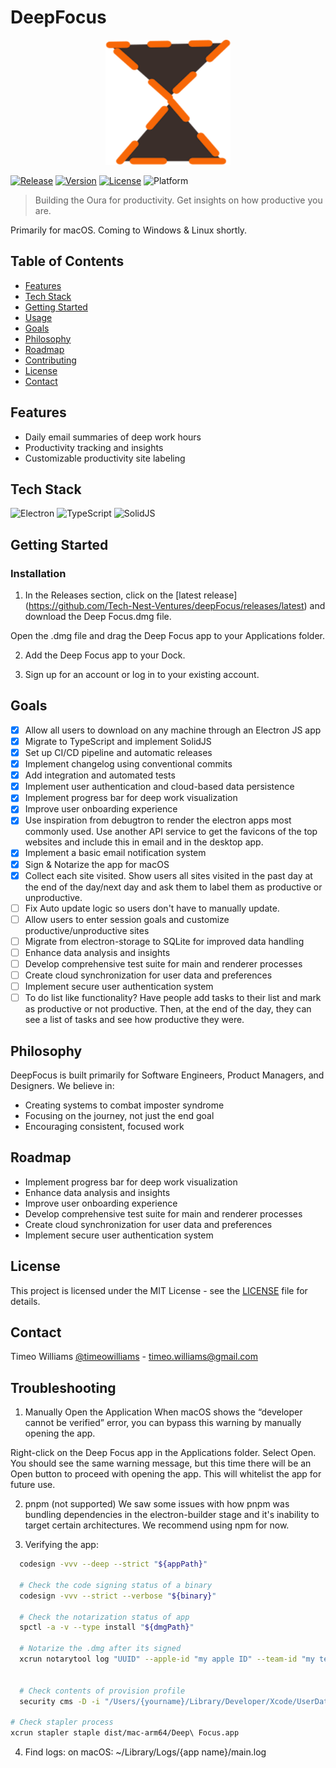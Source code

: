 # DeepFocus

<p align="center">
  <img src="resources/icon.png" alt="DeepFocus Logo" width="200" height="200">
</p>

[![Release](https://github.com/Tech-Nest-Ventures/deepFocus/actions/workflows/release.yml/badge.svg)](https://github.com/Tech-Nest-Ventures/deepFocus/actions/workflows/release.yml)
[![Version](https://img.shields.io/npm/v/project.svg)](https://www.npmjs.com/package/project)
[![License](https://img.shields.io/badge/license-MIT-blue.svg)](LICENSE)
![Platform](https://img.shields.io/badge/platform-macOS-lightgrey.svg)

> Building the Oura for productivity. Get insights on how productive you are.

Primarily for macOS. Coming to Windows & Linux shortly.

## Table of Contents

- [Features](#features)
- [Tech Stack](#tech-stack)
- [Getting Started](#getting-started)
- [Usage](#usage)
- [Goals](#goals)
- [Philosophy](#philosophy)
- [Roadmap](#roadmap)
- [Contributing](#contributing)
- [License](#license)
- [Contact](#contact)

## Features

- Daily email summaries of deep work hours
- Productivity tracking and insights
- Customizable productivity site labeling

## Tech Stack

![Electron](https://img.shields.io/badge/-Electron-47848F?style=flat-square&logo=electron&logoColor=white)
![TypeScript](https://img.shields.io/badge/-TypeScript-3178C6?style=flat-square&logo=typescript&logoColor=white)
![SolidJS](https://img.shields.io/badge/-SolidJS-2C4F7C?style=flat-square&logo=solid&logoColor=white)

## Getting Started


### Installation

1. In the Releases section, click on the [latest release] (https://github.com/Tech-Nest-Ventures/deepFocus/releases/latest) and download the Deep Focus.dmg file.

Open the .dmg file and drag the Deep Focus app to your Applications folder.

2. Add the Deep Focus app to your Dock.

3. Sign up for an account or log in to your existing account.

## Goals

- [x] Allow all users to download on any machine through an Electron JS app
- [x] Migrate to TypeScript and implement SolidJS
- [x] Set up CI/CD pipeline and automatic releases
- [x] Implement changelog using conventional commits
- [x] Add integration and automated tests
- [x] Implement user authentication and cloud-based data persistence
- [x] Implement progress bar for deep work visualization
- [x] Improve user onboarding experience
- [x] Use inspiration from debugtron to render the electron apps most commonly used. Use another API service to get the favicons of the top websites and include this in email and in the desktop app.
- [x] Implement a basic email notification system
- [x] Sign & Notarize the app for macOS
- [x] Collect each site visited. Show users all sites visited in the past day at the end of the day/next day and ask them to label them as productive or unproductive.
- [ ] Fix Auto update logic so users don't have to manually update.
- [ ] Allow users to enter session goals and customize productive/unproductive sites
- [ ] Migrate from electron-storage to SQLite for improved data handling
- [ ] Enhance data analysis and insights
- [ ] Develop comprehensive test suite for main and renderer processes
- [ ] Create cloud synchronization for user data and preferences
- [ ] Implement secure user authentication system
- [ ] To do list like functionality? Have people add tasks to their list and mark as productive or not productive. Then, at the end of the day, they can see a list of tasks and see how productive they were.

## Philosophy

DeepFocus is built primarily for Software Engineers, Product Managers, and Designers. We believe in:

- Creating systems to combat imposter syndrome
- Focusing on the journey, not just the end goal
- Encouraging consistent, focused work

## Roadmap

- Implement progress bar for deep work visualization
- Enhance data analysis and insights
- Improve user onboarding experience
- Develop comprehensive test suite for main and renderer processes
- Create cloud synchronization for user data and preferences
- Implement secure user authentication system

## License

This project is licensed under the MIT License - see the [LICENSE](LICENSE) file for details.

## Contact

Timeo Williams [@timeowilliams](https://twitter.com/timeowilliams) - timeo.williams@gmail.com

## Troubleshooting

1. Manually Open the Application
   When macOS shows the “developer cannot be verified” error, you can bypass this warning by manually opening the app.

Right-click on the Deep Focus app in the Applications folder.
Select Open.
You should see the same warning message, but this time there will be an Open button to proceed with opening the app.
This will whitelist the app for future use.

2. pnpm (not supported)
   We saw some issues with how pnpm was bundling dependencies in the electron-builder stage and it's inability to target certain architectures. We recommend using npm for now.

3. Verifying the app:

```bash
  codesign -vvv --deep --strict "${appPath}"

  # Check the code signing status of a binary
  codesign -vvv --strict --verbose "${binary}"

  # Check the notarization status of app
  spctl -a -v --type install "${dmgPath}"

  # Notarize the .dmg after its signed
  xcrun notarytool log "UUID" --apple-id "my apple ID" --team-id "my team id" --password "my app password"


  # Check contents of provision profile
  security cms -D -i "/Users/{yourname}/Library/Developer/Xcode/UserData/Provisioning\ Profiles/{nameOfProvisioningProfile}.provisionprofile"

# Check stapler process
xcrun stapler staple dist/mac-arm64/Deep\ Focus.app

```

4. Find logs:
   on macOS: ~/Library/Logs/{app name}/main.log
